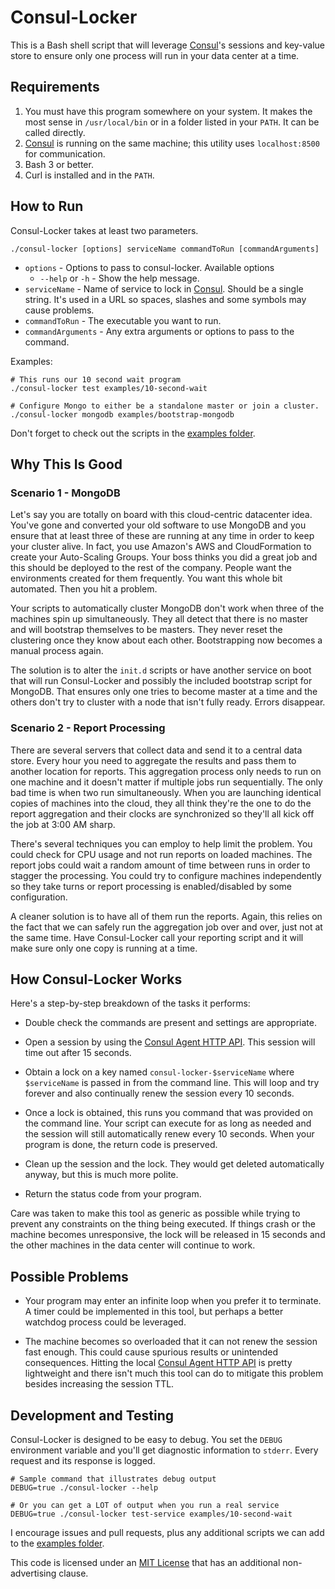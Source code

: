 Consul-Locker
=============

This is a Bash shell script that will leverage [Consul]'s sessions and key-value store to ensure only one process will run in your data center at a time.


Requirements
------------

1.  You must have this program somewhere on your system.  It makes the most sense in `/usr/local/bin` or in a folder listed in your `PATH`.  It can be called directly.
2.  [Consul] is running on the same machine; this utility uses `localhost:8500` for communication.
3.  Bash 3 or better.
4.  Curl is installed and in the `PATH`.


How to Run
----------

Consul-Locker takes at least two parameters.

    ./consul-locker [options] serviceName commandToRun [commandArguments]

* `options` - Options to pass to consul-locker.  Available options
    * `--help` or `-h` - Show the help message.
* `serviceName` - Name of service to lock in [Consul].  Should be a single string.  It's used in a URL so spaces, slashes and some symbols may cause problems.
* `commandToRun` - The executable you want to run.
* `commandArguments` - Any extra arguments or options to pass to the command.

Examples:

    # This runs our 10 second wait program
    ./consul-locker test examples/10-second-wait

    # Configure Mongo to either be a standalone master or join a cluster.
    ./consul-locker mongodb examples/bootstrap-mongodb

Don't forget to check out the scripts in the [examples folder].


Why This Is Good
----------------

### Scenario 1 - MongoDB

Let's say you are totally on board with this cloud-centric datacenter idea.  You've gone and converted your old software to use MongoDB and you ensure that at least three of these are running at any time in order to keep your cluster alive.  In fact, you use Amazon's AWS and CloudFormation to create your Auto-Scaling Groups.  Your boss thinks you did a great job and this should be deployed to the rest of the company.  People want the environments created for them frequently.  You want this whole bit automated.  Then you hit a problem.

Your scripts to automatically cluster MongoDB don't work when three of the machines spin up simultaneously.  They all detect that there is no master and will bootstrap themselves to be masters.  They never reset the clustering once they know about each other.  Bootstrapping now becomes a manual process again.

The solution is to alter the `init.d` scripts or have another service on boot that will run Consul-Locker and possibly the included bootstrap script for MongoDB.  That ensures only one tries to become master at a time and the others don't try to cluster with a node that isn't fully ready.  Errors disappear.


### Scenario 2 - Report Processing

There are several servers that collect data and send it to a central data store.  Every hour you need to aggregate the results and pass them to another location for reports.  This aggregation process only needs to run on one machine and it doesn't matter if multiple jobs run sequentially.  The only bad time is when two run simultaneously.  When you are launching identical copies of machines into the cloud, they all think they're the one to do the report aggregation and their clocks are synchronized so they'll all kick off the job at 3:00 AM sharp.

There's several techniques you can employ to help limit the problem.  You could check for CPU usage and not run reports on loaded machines.  The report jobs could wait a random amount of time between runs in order to stagger the processing.  You could try to configure machines independently so they take turns or report processing is enabled/disabled by some configuration.

A cleaner solution is to have all of them run the reports.  Again, this relies on the fact that we can safely run the aggregation job over and over, just not at the same time.  Have Consul-Locker call your reporting script and it will make sure only one copy is running at a time.


How Consul-Locker Works
-----------------------

Here's a step-by-step breakdown of the tasks it performs:

* Double check the commands are present and settings are appropriate.

* Open a session by using the [Consul Agent HTTP API].  This session will time out after 15 seconds.

* Obtain a lock on a key named `consul-locker-$serviceName` where `$serviceName` is passed in from the command line.  This will loop and try forever and also continually renew the session every 10 seconds.

* Once a lock is obtained, this runs you command that was provided on the command line.  Your script can execute for as long as needed and the session will still automatically renew every 10 seconds.  When your program is done, the return code is preserved.

* Clean up the session and the lock.  They would get deleted automatically anyway, but this is much more polite.

* Return the status code from your program.

Care was taken to make this tool as generic as possible while trying to prevent any constraints on the thing being executed.  If things crash or the machine becomes unresponsive, the lock will be released in 15 seconds and the other machines in the data center will continue to work.


Possible Problems
-----------------

* Your program may enter an infinite loop when you prefer it to terminate.  A timer could be implemented in this tool, but perhaps a better watchdog process could be leveraged.

* The machine becomes so overloaded that it can not renew the session fast enough.  This could cause spurious results or unintended consequences.  Hitting the local [Consul Agent HTTP API] is pretty lightweight and there isn't much this tool can do to mitigate this problem besides increasing the session TTL.


Development and Testing
-----------------------

Consul-Locker is designed to be easy to debug.  You set the `DEBUG` environment variable and you'll get diagnostic information to `stderr`.  Every request and its response is logged.

    # Sample command that illustrates debug output
    DEBUG=true ./consul-locker --help

    # Or you can get a LOT of output when you run a real service
    DEBUG=true ./consul-locker test-service examples/10-second-wait

I encourage issues and pull requests, plus any additional scripts we can add to the [examples folder].

This code is licensed under an [MIT License] that has an additional non-advertising clause.


[Consul]: https://consul.io/
[Consul Agent HTTP API]: https://www.consul.io/docs/agent/http.html
[Examples Folder]: examples/
[MIT License]: LICENSE.md
